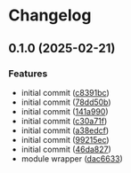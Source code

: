 # Changelog

## 0.1.0 (2025-02-21)


### Features

* initial commit ([c8391bc](https://github.com/Geekoosh/terraform-aws-iam-role-cross-account-runbop/commit/c8391bcb5b99bf53b7baaecd5e222f5cafe687ab))
* initial commit ([78dd50b](https://github.com/Geekoosh/terraform-aws-iam-role-cross-account-runbop/commit/78dd50b7a940ab8fc1cb26273bbe9229afea5ca5))
* initial commit ([141a990](https://github.com/Geekoosh/terraform-aws-iam-role-cross-account-runbop/commit/141a990ad0bcc2a9aa1774f04cc3267df1ba8dd1))
* initial commit ([c30a71f](https://github.com/Geekoosh/terraform-aws-iam-role-cross-account-runbop/commit/c30a71f9222b8bee1cef6d9b7c77229ee2e1ca0e))
* initial commit ([a38edcf](https://github.com/Geekoosh/terraform-aws-iam-role-cross-account-runbop/commit/a38edcfe1b50e6c0f91cd45c9f0d78a25c9e3977))
* initial commit ([99215ec](https://github.com/Geekoosh/terraform-aws-iam-role-cross-account-runbop/commit/99215eca91024c53aaeaf5e5c30228fc7b1c9923))
* initial commit ([46da827](https://github.com/Geekoosh/terraform-aws-iam-role-cross-account-runbop/commit/46da827d25c3a3951783d5b9d9637b5010b345f4))
* module wrapper ([dac6633](https://github.com/Geekoosh/terraform-aws-iam-role-cross-account-runbop/commit/dac6633ddb92ec741cd69edb75894e18ac84c4e9))
